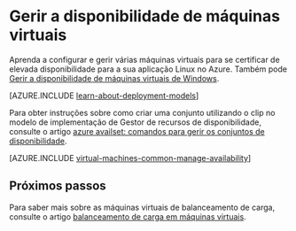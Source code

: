 <properties
    pageTitle="Gerir a disponibilidade de Linux VMs | Microsoft Azure"
    description="Saiba como utilizar várias máquinas virtuais para se certificar de elevada disponibilidade para a sua aplicação Linux no Azure"
    services="virtual-machines-linux"
    documentationCenter=""
    authors="cynthn"
    manager="timlt"
    editor="tysonn"
    tags="azure-resource-manager,azure-service-management"/>

<tags
    ms.service="virtual-machines-linux"
    ms.workload="infrastructure-services"
    ms.tgt_pltfrm="vm-linux"
    ms.devlang="na"
    ms.topic="article"
    ms.date="05/25/2016"
    ms.author="cynthn"/>

# <a name="manage-the-availability-of-virtual-machines"></a>Gerir a disponibilidade de máquinas virtuais

Aprenda a configurar e gerir várias máquinas virtuais para se certificar de elevada disponibilidade para a sua aplicação Linux no Azure. Também pode [Gerir a disponibilidade de máquinas virtuais de Windows](virtual-machines-windows-manage-availability.md).

[AZURE.INCLUDE [learn-about-deployment-models](../../includes/learn-about-deployment-models-both-include.md)]

Para obter instruções sobre como criar uma conjunto utilizando o clip no modelo de implementação de Gestor de recursos de disponibilidade, consulte o artigo [azure availset: comandos para gerir os conjuntos de disponibilidade](../azure-cli-arm-commands.md#azure-availset-commands-to-manage-your-availability-sets).

[AZURE.INCLUDE [virtual-machines-common-manage-availability](../../includes/virtual-machines-common-manage-availability.md)]

## <a name="next-steps"></a>Próximos passos

Para saber mais sobre as máquinas virtuais de balanceamento de carga, consulte o artigo [balanceamento de carga em máquinas virtuais](virtual-machines-linux-load-balance.md).
